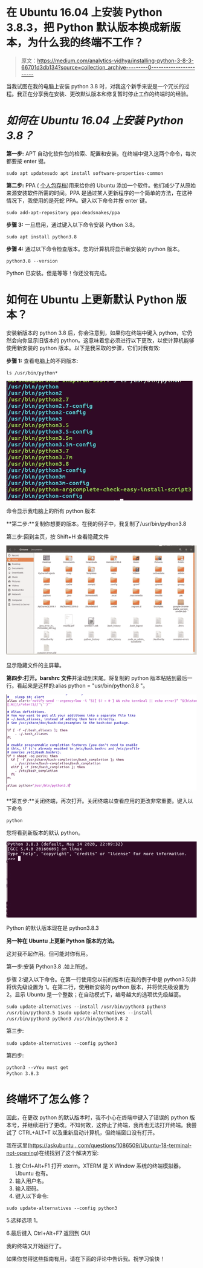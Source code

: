 # 在 Ubuntu 16.04 上安装 Python 3.8.3，把 Python 默认版本换成新版本，为什么我的终端不工作？

> 原文：<https://medium.com/analytics-vidhya/installing-python-3-8-3-66701d3db134?source=collection_archive---------0----------------------->

当我试图在我的电脑上安装 python 3.8 时，对我这个新手来说是一个冗长的过程。我正在分享我在安装、更改默认版本和修复暂时停止工作的终端时的经验。

# ***如何在 Ubuntu 16.04 上安装 Python 3.8？***

**第一步:** APT 自动化软件包的检索、配置和安装。在终端中键入这两个命令，每次都要按 enter 键。

```
sudo apt updatesudo apt install software-properties-common
```

**第二步:** PPA ( [个人包存档](http://en.wikipedia.org/wiki/Personal_Package_Archive))用来给你的 Ubuntu 添加一个软件。他们减少了从原始来源安装软件所需的时间。PPA 是通过某人更新程序的一个简单的方法，在这种情况下，我使用的是死蛇 PPA。键入以下命令并按 enter 键。

```
sudo add-apt-repository ppa:deadsnakes/ppa
```

**步骤 3:** 一旦启用，通过键入以下命令安装 Python 3.8。

```
sudo apt install python3.8
```

**步骤 4:** 通过以下命令检查版本。您的计算机将显示新安装的 python 版本。

```
python3.8 --version
```

Python 已安装。但是等等！你还没有完成。

# **如何在 Ubuntu 上更新默认 Python 版本？**

安装新版本的 python 3.8 后，你会注意到，如果你在终端中键入 python，它仍然会向你显示旧版本的 python。这意味着您必须进行以下更改，以使计算机能够使用新安装的 python 版本。以下是我采取的步骤，它们对我有效:

**步骤 1:** 查看电脑上的不同版本:

```
ls /usr/bin/python*
```

![](img/0d4da897af4119b07b42536861ec392d.png)

命令显示我电脑上的所有 python 版本

**第二步:**复制你想要的版本。在我的例子中，我复制了/usr/bin/python3.8

第三步:回到主页，按 Shift+H 查看隐藏文件

![](img/f635c1e4963e3606b80355f0c5cff2fe.png)

显示隐藏文件的主屏幕。

**第四步:**打开**。barshrc 文件**并滚动到末尾。将复制的 python 版本粘贴到最后一行。看起来是这样的:alias python = "usr/bin/python3.8 "。

![](img/01fca79dc0d7d811ff471d4497194fd2.png)

**第五步:**关闭终端，再次打开。关闭终端以查看应用的更改非常重要。键入以下命令

```
python
```

您将看到新版本的默认 python。

![](img/f23373934c5fac5e059ec817ae076f12.png)

Python 的默认版本现在是 python3.8.3

**另一种在 Ubuntu 上更新 Python 版本的方法。**

这对我不起作用。但可能对你有用。

第一步:安装 Python3.8 .如上所述。

步骤 2:键入以下命令。在第一行使用您以前的版本(在我的例子中是 python3.5)并将优先级设置为 1。在第二行，使用新安装的 python 版本，并将优先级设置为 2。显示 Ubuntu <priority>是一个整数；在自动模式下，编号越大的选项优先级越高。</priority>

```
sudo update-alternatives --install /usr/bin/python3 python3 /usr/bin/python3.5 1sudo update-alternatives --install /usr/bin/python3 python3 /usr/bin/python3.8 2
```

第三步:

`sudo update-alternatives --config python3`

第四步:

```
python3 --vYou must get 
Python 3.8.3
```

# **终端坏了怎么修？**

因此，在更改 python 的默认版本时，我不小心在终端中键入了错误的 python 版本号，并继续进行了更改。不知何故，这停止了终端，我再也无法打开终端。我尝试了 CTRL+ALT+T 以及重新启动计算机，但终端窗口没有打开。

我在这里([https://askubuntu . com/questions/1086509/Ubuntu-18-terminal-not-opening](https://askubuntu.com/questions/1086509/ubuntu-18-terminal-not-opening))在线找到了这个解决方案:

1.  按 Ctrl+Alt+F1 打开 xterm。XTERM 是 X Window 系统的终端模拟器。Ubuntu 也有。
2.  输入用户名。
3.  输入密码。
4.  键入以下命令:

```
sudo update-alternatives --config python3
```

5.选择选项 1。

6.最后键入 Ctrl+Alt+F7 返回到 GUI

我的终端又开始运行了。

如果你觉得这些指南有用，请在下面的评论中告诉我。祝学习愉快！